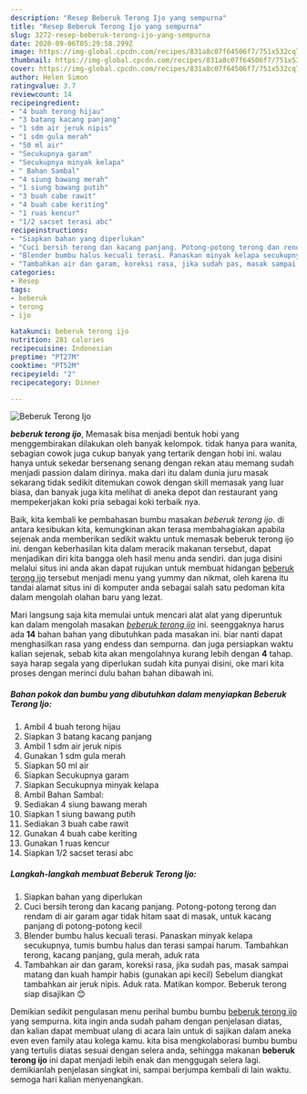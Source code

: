 ```yaml
---
description: "Resep Beberuk Terong Ijo yang sempurna"
title: "Resep Beberuk Terong Ijo yang sempurna"
slug: 3272-resep-beberuk-terong-ijo-yang-sempurna
date: 2020-09-06T05:29:58.299Z
image: https://img-global.cpcdn.com/recipes/831a8c07f64506f7/751x532cq70/beberuk-terong-ijo-foto-resep-utama.jpg
thumbnail: https://img-global.cpcdn.com/recipes/831a8c07f64506f7/751x532cq70/beberuk-terong-ijo-foto-resep-utama.jpg
cover: https://img-global.cpcdn.com/recipes/831a8c07f64506f7/751x532cq70/beberuk-terong-ijo-foto-resep-utama.jpg
author: Helen Simon
ratingvalue: 3.7
reviewcount: 14
recipeingredient:
- "4 buah terong hijau"
- "3 batang kacang panjang"
- "1 sdm air jeruk nipis"
- "1 sdm gula merah"
- "50 ml air"
- "Secukupnya garam"
- "Secukupnya minyak kelapa"
- " Bahan Sambal"
- "4 siung bawang merah"
- "1 siung bawang putih"
- "3 buah cabe rawit"
- "4 buah cabe keriting"
- "1 ruas kencur"
- "1/2 sacset terasi abc"
recipeinstructions:
- "Siapkan bahan yang diperlukan"
- "Cuci bersih terong dan kacang panjang. Potong-potong terong dan rendam di air garam agar tidak hitam saat di masak, untuk kacang panjang di potong-potong kecil"
- "Blender bumbu halus kecuali terasi. Panaskan minyak kelapa secukupnya, tumis bumbu halus dan terasi sampai harum. Tambahkan terong, kacang panjang, gula merah, aduk rata"
- "Tambahkan air dan garam, koreksi rasa, jika sudah pas, masak sampai matang dan kuah hampir habis (gunakan api kecil) Sebelum diangkat tambahkan air jeruk nipis. Aduk rata. Matikan kompor. Beberuk terong siap disajikan 😊"
categories:
- Resep
tags:
- beberuk
- terong
- ijo

katakunci: beberuk terong ijo 
nutrition: 281 calories
recipecuisine: Indonesian
preptime: "PT27M"
cooktime: "PT52M"
recipeyield: "2"
recipecategory: Dinner

---
```



![Beberuk Terong Ijo](https://img-global.cpcdn.com/recipes/831a8c07f64506f7/751x532cq70/beberuk-terong-ijo-foto-resep-utama.jpg)

<b><i>beberuk terong ijo</i></b>, Memasak bisa menjadi bentuk hobi yang menggembirakan dilakukan oleh banyak kelompok. tidak hanya para wanita, sebagian cowok juga cukup banyak yang tertarik dengan hobi ini. walau hanya untuk sekedar bersenang senang dengan rekan atau memang sudah menjadi passion dalam dirinya. maka dari itu dalam dunia juru masak sekarang tidak sedikit ditemukan cowok dengan skill memasak yang luar biasa, dan banyak juga kita melihat di aneka depot dan restaurant yang mempekerjakan koki pria sebagai koki terbaik nya.

Baik, kita kembali ke pembahasan bumbu masakan <i>beberuk terong ijo</i>. di antara kesibukan kita, kemungkinan akan terasa membahagiakan apabila sejenak anda memberikan sedikit waktu untuk memasak beberuk terong ijo ini. dengan keberhasilan kita dalam meracik makanan tersebut, dapat menjadikan diri kita bangga oleh hasil menu anda sendiri. dan juga disini melalui situs ini anda akan dapat rujukan untuk membuat hidangan <u>beberuk terong ijo</u> tersebut menjadi menu yang yummy dan nikmat, oleh karena itu tandai alamat situs ini di komputer anda sebagai salah satu pedoman kita dalam mengolah olahan baru yang lezat.




Mari langsung saja kita memulai untuk mencari alat alat yang diperuntuk kan dalam mengolah masakan <u><i>beberuk terong ijo</i></u> ini. seenggaknya harus ada <b>14</b> bahan bahan yang dibutuhkan pada masakan ini. biar nanti dapat menghasilkan rasa yang endess dan sempurna. dan juga persiapkan waktu kalian sejenak, sebab kita akan mengolahnya kurang lebih dengan <b>4</b> tahap. saya harap segala yang diperlukan sudah kita punyai disini, oke mari kita proses dengan merinci dulu bahan bahan dibawah ini.

<!--inarticleads1-->

##### Bahan pokok dan bumbu yang dibutuhkan dalam menyiapkan Beberuk Terong Ijo:

1. Ambil 4 buah terong hijau
1. Siapkan 3 batang kacang panjang
1. Ambil 1 sdm air jeruk nipis
1. Gunakan 1 sdm gula merah
1. Siapkan 50 ml air
1. Siapkan Secukupnya garam
1. Siapkan Secukupnya minyak kelapa
1. Ambil  Bahan Sambal:
1. Sediakan 4 siung bawang merah
1. Siapkan 1 siung bawang putih
1. Sediakan 3 buah cabe rawit
1. Gunakan 4 buah cabe keriting
1. Gunakan 1 ruas kencur
1. Siapkan 1/2 sacset terasi abc




<!--inarticleads2-->

##### Langkah-langkah membuat Beberuk Terong Ijo:

1. Siapkan bahan yang diperlukan
1. Cuci bersih terong dan kacang panjang. Potong-potong terong dan rendam di air garam agar tidak hitam saat di masak, untuk kacang panjang di potong-potong kecil
1. Blender bumbu halus kecuali terasi. Panaskan minyak kelapa secukupnya, tumis bumbu halus dan terasi sampai harum. Tambahkan terong, kacang panjang, gula merah, aduk rata
1. Tambahkan air dan garam, koreksi rasa, jika sudah pas, masak sampai matang dan kuah hampir habis (gunakan api kecil) Sebelum diangkat tambahkan air jeruk nipis. Aduk rata. Matikan kompor. Beberuk terong siap disajikan 😊




Demikian sedikit pengulasan menu perihal bumbu bumbu <u>beberuk terong ijo</u> yang sempurna. kita ingin anda sudah paham dengan penjelasan diatas, dan kalian dapat membuat ulang di acara lain untuk di sajikan dalam aneka even even family atau kolega kamu. kita bisa mengkolaborasi bumbu bumbu yang tertulis diatas sesuai dengan selera anda, sehingga makanan <b>beberuk terong ijo</b> ini dapat menjadi lebih enak dan menggugah selera lagi. demikianlah penjelasan singkat ini, sampai berjumpa kembali di lain waktu. semoga hari kalian menyenangkan.
